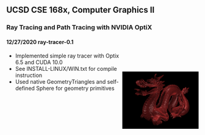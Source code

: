 ## UCSD CSE 168x, Computer Graphics II
### Ray Tracing and Path Tracing with NVIDIA OptiX
#### 12/27/2020 ray-tracer-0.1
<img src="Scenes/images/dragon-1.png" width="200" align="right" vspace = "50">

- Implemented simple ray tracer with Optix 6.5 and CUDA 10.0
- See INSTALL-LINUX/WIN.txt for compile instruction
- Used native GeometryTriangles and self-defined Sphere for geometry primitives  
